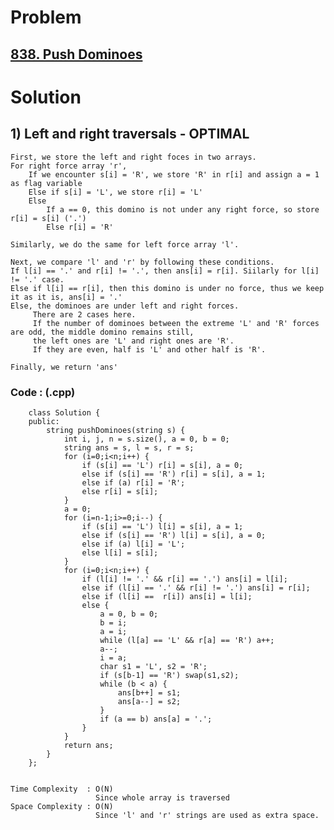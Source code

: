 # Problem

## [838. Push Dominoes](https://leetcode.com/problems/push-dominoes/)


# Solution 

## 1) Left and right traversals - OPTIMAL
      
    First, we store the left and right foces in two arrays.
    For right force array 'r',
        If we encounter s[i] = 'R', we store 'R' in r[i] and assign a = 1 as flag variable
        Else if s[i] = 'L', we store r[i] = 'L'
        Else 
            If a == 0, this domino is not under any right force, so store r[i] = s[i] ('.')
            Else r[i] = 'R' 
    
    Similarly, we do the same for left force array 'l'.
    
    Next, we compare 'l' and 'r' by following these conditions.
    If l[i] == '.' and r[i] != '.', then ans[i] = r[i]. Siilarly for l[i] != '.' case.
    Else if l[i] == r[i], then this domino is under no force, thus we keep it as it is, ans[i] = '.'
    Else, the dominoes are under left and right forces.
         There are 2 cases here.
         If the number of dominoes between the extreme 'L' and 'R' forces are odd, the middle domino remains still,
         the left ones are 'L' and right ones are 'R'.
         If they are even, half is 'L' and other half is 'R'.
         
    Finally, we return 'ans'
    
    
   ### Code : (.cpp)
    
        class Solution {
        public:
            string pushDominoes(string s) {
                int i, j, n = s.size(), a = 0, b = 0;
                string ans = s, l = s, r = s;
                for (i=0;i<n;i++) {
                    if (s[i] == 'L') r[i] = s[i], a = 0;
                    else if (s[i] == 'R') r[i] = s[i], a = 1;
                    else if (a) r[i] = 'R';
                    else r[i] = s[i];
                }
                a = 0;
                for (i=n-1;i>=0;i--) {
                    if (s[i] == 'L') l[i] = s[i], a = 1;
                    else if (s[i] == 'R') l[i] = s[i], a = 0;
                    else if (a) l[i] = 'L';
                    else l[i] = s[i];
                }
                for (i=0;i<n;i++) {
                    if (l[i] != '.' && r[i] == '.') ans[i] = l[i];
                    else if (l[i] == '.' && r[i] != '.') ans[i] = r[i];
                    else if (l[i] ==  r[i]) ans[i] = l[i];
                    else {
                        a = 0, b = 0;
                        b = i;
                        a = i;
                        while (l[a] == 'L' && r[a] == 'R') a++;
                        a--;
                        i = a;
                        char s1 = 'L', s2 = 'R';
                        if (s[b-1] == 'R') swap(s1,s2);
                        while (b < a) {
                            ans[b++] = s1;
                            ans[a--] = s2;
                        }
                        if (a == b) ans[a] = '.';
                    }
                }
                return ans;
            }
        };
    
    
    Time Complexity  : O(N) 
                       Since whole array is traversed 
    Space Complexity : O(N)
                       Since 'l' and 'r' strings are used as extra space.

